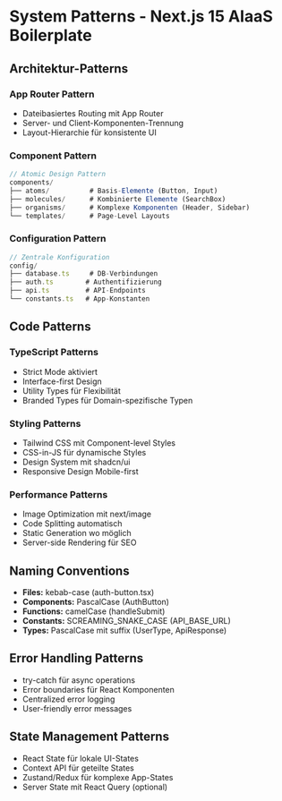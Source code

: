 # System Patterns - Next.js 15 AIaaS Boilerplate

## Architektur-Patterns

### App Router Pattern
- Dateibasiertes Routing mit App Router
- Server- und Client-Komponenten-Trennung
- Layout-Hierarchie für konsistente UI

### Component Pattern
```typescript
// Atomic Design Pattern
components/
├── atoms/          # Basis-Elemente (Button, Input)
├── molecules/      # Kombinierte Elemente (SearchBox)
├── organisms/      # Komplexe Komponenten (Header, Sidebar)
└── templates/      # Page-Level Layouts
```

### Configuration Pattern
```typescript
// Zentrale Konfiguration
config/
├── database.ts     # DB-Verbindungen
├── auth.ts        # Authentifizierung
├── api.ts         # API-Endpoints
└── constants.ts   # App-Konstanten
```

## Code Patterns

### TypeScript Patterns
- Strict Mode aktiviert
- Interface-first Design
- Utility Types für Flexibilität
- Branded Types für Domain-spezifische Typen

### Styling Patterns
- Tailwind CSS mit Component-level Styles
- CSS-in-JS für dynamische Styles
- Design System mit shadcn/ui
- Responsive Design Mobile-first

### Performance Patterns
- Image Optimization mit next/image
- Code Splitting automatisch
- Static Generation wo möglich
- Server-side Rendering für SEO

## Naming Conventions
- **Files:** kebab-case (auth-button.tsx)
- **Components:** PascalCase (AuthButton)
- **Functions:** camelCase (handleSubmit)
- **Constants:** SCREAMING_SNAKE_CASE (API_BASE_URL)
- **Types:** PascalCase mit suffix (UserType, ApiResponse)

## Error Handling Patterns
- try-catch für async operations
- Error boundaries für React Komponenten
- Centralized error logging
- User-friendly error messages

## State Management Patterns
- React State für lokale UI-States
- Context API für geteilte States
- Zustand/Redux für komplexe App-States
- Server State mit React Query (optional)